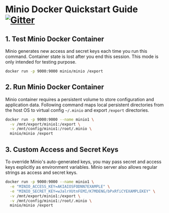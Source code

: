 # Minio Docker Quickstart Guide [![Gitter](https://badges.gitter.im/Join%20Chat.svg)](https://gitter.im/minio/minio?utm_source=badge&utm_medium=badge&utm_campaign=pr-badge&utm_content=badge)


## 1. Test Minio Docker Container
Minio generates new access and secret keys each time you run this command. Container state is lost after you end this session. This mode is only intended for testing purpose.

```bash
docker run -p 9000:9000 minio/minio /export
```

## 2. Run Minio Docker Container
Minio container requires a persistent volume to store configuration and application data. Following command maps local persistent directories from the host OS to virtual config `~/.minio` and export `/export` directories. 

```bash
docker run -p 9000:9000 --name minio1 \
  -v /mnt/export/minio1:/export \
  -v /mnt/config/minio1:/root/.minio \
  minio/minio /export
```

## 3. Custom Access and Secret Keys
To override Minio's auto-generated keys, you may pass secret and access keys explicitly as environment variables. Minio server also allows regular strings as access and secret keys.
```bash
docker run -p 9000:9000 --name minio1 \
  -e "MINIO_ACCESS_KEY=AKIAIOSFODNN7EXAMPLE" \
  -e "MINIO_SECRET_KEY=wJalrXUtnFEMI/K7MDENG/bPxRfiCYEXAMPLEKEY" \
  -v /mnt/export/minio1:/export \
  -v /mnt/config/minio1:/root/.minio \
  minio/minio /export
```
